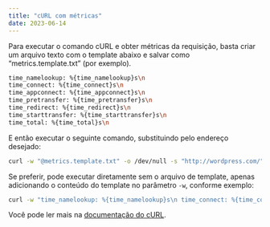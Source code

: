 ```yaml
---
title: "cURL com métricas"
date: 2023-06-14
---
```


Para executar o comando cURL e obter métricas da requisição, basta criar um arquivo texto com o template abaixo e salvar
como “metrics.template.txt” (por exemplo).

```bash
time_namelookup: %{time_namelookup}s\n
time_connect: %{time_connect}s\n
time_appconnect: %{time_appconnect}s\n
time_pretransfer: %{time_pretransfer}s\n
time_redirect: %{time_redirect}s\n
time_starttransfer: %{time_starttransfer}s\n
time_total: %{time_total}s\n
```

E então executar o seguinte comando, substituindo pelo endereço desejado:

```bash
curl -w "@metrics.template.txt" -o /dev/null -s "http://wordpress.com/"
```

Se preferir, pode executar diretamente sem o arquivo de template, apenas adicionando o conteúdo do template no
parâmetro `-w`, conforme exemplo:

```bash
curl -w "time_namelookup: %{time_namelookup}s\n time_connect: %{time_connect}s\n time_appconnect: %{time_appconnect}s\n time_pretransfer: %{time_pretransfer}s\n time_redirect: %{time_redirect}s\n time_starttransfer: %{time_starttransfer}s\n time_total: %{time_total}s\n" -o /dev/null -s "http://wordpress.com/"
```

Você pode ler mais na [documentação do cURL](https://curl.se/docs/manpage.html).
